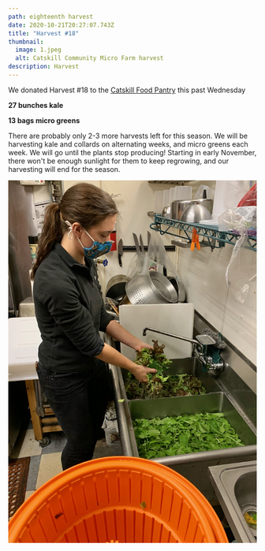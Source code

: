 ```yaml
---
path: eighteenth harvest
date: 2020-10-21T20:27:07.743Z
title: "Harvest #18"
thumbnail:
  image: 1.jpeg
  alt: Catskill Community Micro Farm harvest
description: Harvest
---
```

We donated Harvest #18 to the [Catskill Food Pantry](catskillfoodpantry.org) this past Wednesday

**27 bunches kale**

**13 bags micro greens**

There are probably only 2-3 more harvests left for this season. We will be harvesting kale and collards on alternating weeks, and micro greens each week. We will go until the plants stop producing! Starting in early November, there won't be enough sunlight for them to keep regrowing, and our harvesting will end for the season.

![Catskill Community Micro Farm volunteers harvesting](2.jpeg "Washing Avalon Lounge")